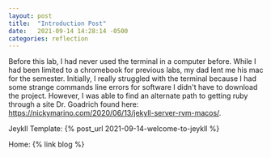 ```yaml
---
layout: post
title:  "Introduction Post"
date:   2021-09-14 14:28:14 -0500
categories: reflection
---
```

Before this lab, I had never used the terminal in a computer before. While I had been limited to a chromebook for previous labs, my dad lent me his mac for the semester. Initially, I really struggled with the terminal because I had some strange commands line errors for software I didn't have to download the project. However, I was able to find an alternate path to getting ruby through a site Dr. Goadrich found here: https://nickymarino.com/2020/06/13/jekyll-server-rvm-macos/.


Jeykll Template: {% post_url 2021-09-14-welcome-to-jeykll %}

Home: {% link blog %}
